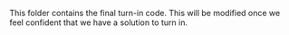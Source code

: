 This folder contains the final turn-in code. This will be modified once we feel confident that we have a solution to turn in.
